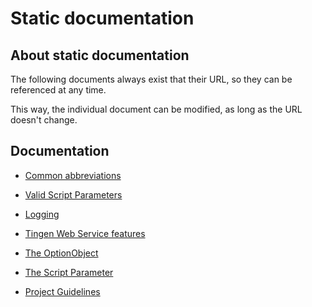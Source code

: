 <!-- u250812 -->

# Static documentation

## About static documentation

The following documents always exist that their URL, so they can be referenced at any time.

This way, the individual document can be modified, as long as the URL doesn't change.

## Documentation

* [Common abbreviations](common-abbreviations.md)
* [Valid Script Parameters](valid-parameters.md)

* [Logging](tngnwsvc-logging.md)
* [Tingen Web Service features](tngnwsvc-features.md)
* [The OptionObject](tngnwsvc-optionobject.md)
* [The Script Parameter](tngnwsvc-script-parameter.md)
* [Project Guidelines](tngn-project-guidelines.md)

